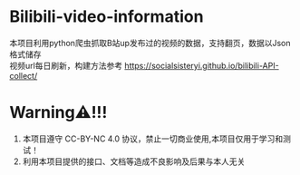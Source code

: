 # Bilibili-video-information
本项目利用python爬虫抓取B站up发布过的视频的数据，支持翻页，数据以Json格式储存  
视频url每日刷新，构建方法参考 https://socialsisteryi.github.io/bilibili-API-collect/  
# Warning⚠️!!!
 1. 本项目遵守 CC-BY-NC 4.0 协议，禁止一切商业使用,本项目仅用于学习和测试！
 2. 利用本项目提供的接口、文档等造成不良影响及后果与本人无关
